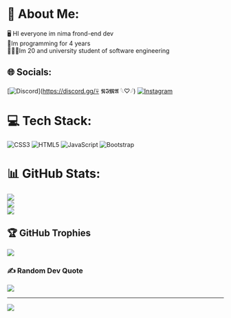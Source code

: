 # 💫 About Me:
🖥️ HI everyone im nima frond-end dev<br>👾Im programming for 4 years <br>🙎🏻‍♂️Im 20 and university student of software engineering


## 🌐 Socials:
[![Discord](https://img.shields.io/badge/Discord-%237289DA.svg?logo=discord&logoColor=white)](https://discord.gg/⍫ 𝕹𝕴𝕸𝕬 𓆩♡𓆪) [![Instagram](https://img.shields.io/badge/Instagram-%23E4405F.svg?logo=Instagram&logoColor=white)](https://instagram.com/mr.codingmaster) 

# 💻 Tech Stack:
![CSS3](https://img.shields.io/badge/css3-%231572B6.svg?style=plastic&logo=css3&logoColor=white) ![HTML5](https://img.shields.io/badge/html5-%23E34F26.svg?style=plastic&logo=html5&logoColor=white) ![JavaScript](https://img.shields.io/badge/javascript-%23323330.svg?style=plastic&logo=javascript&logoColor=%23F7DF1E) ![Bootstrap](https://img.shields.io/badge/bootstrap-%238511FA.svg?style=plastic&logo=bootstrap&logoColor=white)
# 📊 GitHub Stats:
![](https://github-readme-stats.vercel.app/api?username=nimasaidi&theme=codeSTACKr&hide_border=false&include_all_commits=false&count_private=false)<br/>
![](https://github-readme-streak-stats.herokuapp.com/?user=nimasaidi&theme=codeSTACKr&hide_border=false)<br/>
![](https://github-readme-stats.vercel.app/api/top-langs/?username=nimasaidi&theme=codeSTACKr&hide_border=false&include_all_commits=false&count_private=false&layout=compact)

## 🏆 GitHub Trophies
![](https://github-profile-trophy.vercel.app/?username=nimasaidi&theme=onedark&no-frame=false&no-bg=true&margin-w=4)

### ✍️ Random Dev Quote
![](https://quotes-github-readme.vercel.app/api?type=horizontal&theme=gruvbox)

---

<!-- Proudly created with GPRM ( https://gprm.itsvg.in ) -->
[![](https://visitcount.itsvg.in/api?id=nimasaidi&label=profile%20Viewers&color=12&icon=5&pretty=true)](https://visitcount.itsvg.in)

